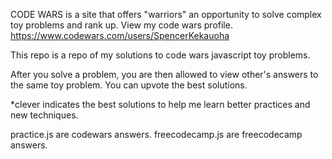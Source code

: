 CODE WARS is a site that offers "warriors" an opportunity to solve complex toy problems and rank up.
View my code wars profile.
https://www.codewars.com/users/SpencerKekauoha

This repo is a repo of my solutions to code wars javascript toy problems.

After you solve a problem, you are then allowed to view other's answers to the
same toy problem.  You can upvote the best solutions.

*clever indicates
the best solutions to help me learn better practices
and new techniques.

practice.js are codewars answers.
freecodecamp.js are freecodecamp answers.

